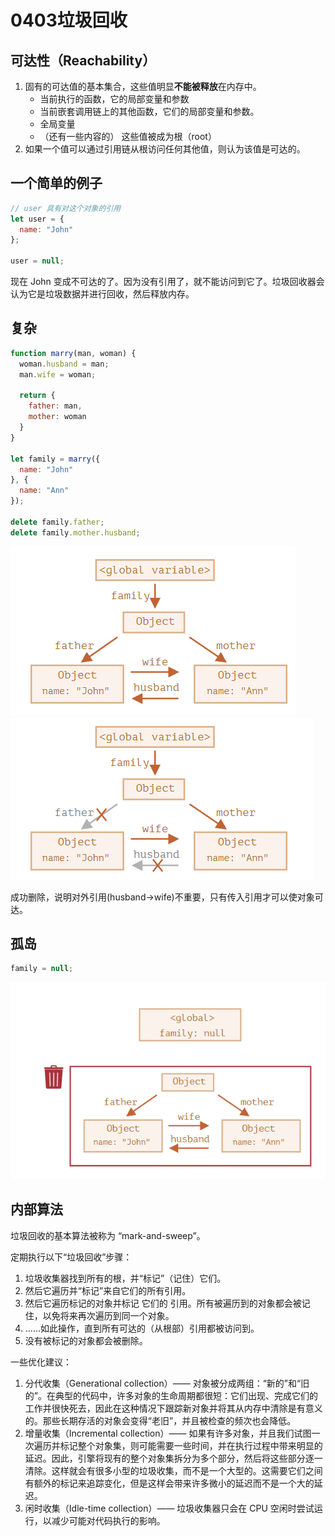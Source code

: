 # 0403垃圾回收

## 可达性（Reachability）
1. 固有的可达值的基本集合，这些值明显**不能被释放**在内存中。
   * 当前执行的函数，它的局部变量和参数
   * 当前嵌套调用链上的其他函数，它们的局部变量和参数。
   * 全局变量
   * （还有一些内容的）
  这些值被成为根（root）
2. 如果一个值可以通过引用链从根访问任何其他值，则认为该值是可达的。

## 一个简单的例子
```javascript
// user 具有对这个对象的引用
let user = {
  name: "John"
};

user = null;
```

现在 John 变成不可达的了。因为没有引用了，就不能访问到它了。垃圾回收器会认为它是垃圾数据并进行回收，然后释放内存。

## 复杂
```javascript
function marry(man, woman) {
  woman.husband = man;
  man.wife = woman;

  return {
    father: man,
    mother: woman
  }
}

let family = marry({
  name: "John"
}, {
  name: "Ann"
});

delete family.father;
delete family.mother.husband;
```
![](2022-08-08-14-21-39.png)
![](2022-08-08-14-21-52.png)

成功删除，说明对外引用(husband->wife)不重要，只有传入引用才可以使对象可达。

## 孤岛
```javascript
family = null;
```
![](2022-08-08-14-23-12.png)

## 内部算法
垃圾回收的基本算法被称为 “mark-and-sweep”。

定期执行以下“垃圾回收”步骤：

1. 垃圾收集器找到所有的根，并“标记”（记住）它们。
2. 然后它遍历并“标记”来自它们的所有引用。
3. 然后它遍历标记的对象并标记 它们的 引用。所有被遍历到的对象都会被记住，以免将来再次遍历到同一个对象。
4. ……如此操作，直到所有可达的（从根部）引用都被访问到。
5. 没有被标记的对象都会被删除。

一些优化建议：

1. 分代收集（Generational collection）—— 对象被分成两组：“新的”和“旧的”。在典型的代码中，许多对象的生命周期都很短：它们出现、完成它们的工作并很快死去，因此在这种情况下跟踪新对象并将其从内存中清除是有意义的。那些长期存活的对象会变得“老旧”，并且被检查的频次也会降低。
2. 增量收集（Incremental collection）—— 如果有许多对象，并且我们试图一次遍历并标记整个对象集，则可能需要一些时间，并在执行过程中带来明显的延迟。因此，引擎将现有的整个对象集拆分为多个部分，然后将这些部分逐一清除。这样就会有很多小型的垃圾收集，而不是一个大型的。这需要它们之间有额外的标记来追踪变化，但是这样会带来许多微小的延迟而不是一个大的延迟。
3. 闲时收集（Idle-time collection）—— 垃圾收集器只会在 CPU 空闲时尝试运行，以减少可能对代码执行的影响。